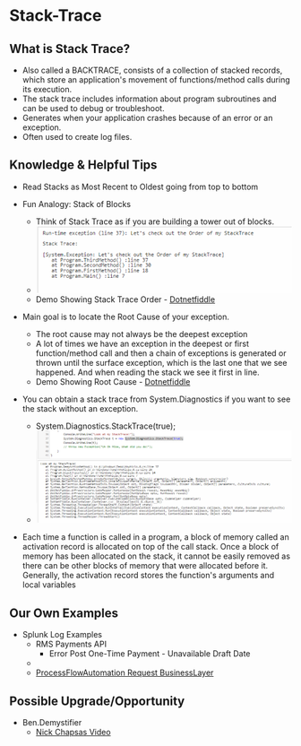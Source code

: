 # Stack-Trace

## What is Stack Trace?
* Also called a BACKTRACE, consists of a collection of stacked records, which store an application's movement of functions/method calls during its execution. 
* The stack trace includes information about program subroutines and can be used to debug or troubleshoot.
* Generates when your application crashes because of an error or an exception.
* Often used to create log files.

## Knowledge & Helpful Tips
* Read Stacks as Most Recent to Oldest going from top to bottom 
* Fun Analogy: Stack of Blocks
  * Think of Stack Trace as if you are building a tower out of blocks.
  * ![](images/StackTrace_Order.PNG)
  * Demo Showing Stack Trace Order - [Dotnetfiddle](https://dotnetfiddle.net/)
* Main goal is to locate the Root Cause of your exception.
  * The root cause may not always be the deepest exception   
  * A lot of times we have an exception in the deepest or first function/method call and then a chain of exceptions is generated or thrown until the surface exception, which is the last one that we see happened. And when reading the stack we see it first in line.
  * Demo Showing Root Cause - [Dotnetfiddle](https://dotnetfiddle.net/)
  
* You can obtain a stack trace from System.Diagnostics if you want to see the stack without an exception. 
   * System.Diagnostics.StackTrace(true);
   * ![](images/System.Diagnostics.StackTrace.PNG)

* Each time a function is called in a program, a block of memory called an activation record is allocated on top of the call stack. Once a block of memory has been allocated on the stack, it cannot be easily removed as there can be other blocks of memory that were allocated before it.  Generally, the activation record stores the function's arguments and local variables

## Our Own Examples
* Splunk Log Examples 
  * RMS Payments API
    * Error Post One-Time Payment - Unavailable Draft Date
  * 
  * [ProcessFlowAutomation Request BusinessLayer](https://git.rockfin.com/Servicing/process-flow-automation-api/blob/main/ProcessFlowAutomationApi.BusinessLayer/RequestBusinessLayer.cs#L12)

## Possible Upgrade/Opportunity
* Ben.Demystifier
  * [Nick Chapsas Video](https://www.youtube.com/watch?v=JcnucGEaxLo&t=1s)
